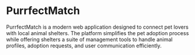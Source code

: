 # PurrfectMatch
PurrfectMatch is a modern web application designed to connect pet lovers with local animal shelters. The platform simplifies the pet adoption process while offering shelters a suite of management tools to handle animal profiles, adoption requests, and user communication efficiently.
